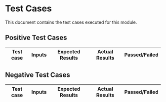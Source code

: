  # Test Cases

This document contains the test cases executed for this module.

## Positive Test Cases
|          Test case       |    Inputs   | Expected Results |    Actual Results       | Passed/Failed |
|--------------------------|-------------|------------------|-------------------------|---------------|


## Negative Test Cases

|    Test case      |    Inputs   | Expected Results |      Actual Results              | Passed/Failed |
|  --------------   |------------ |------------------|  ------------------------        |---------------|
